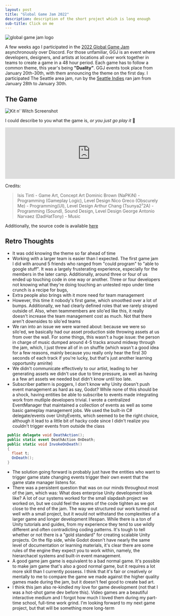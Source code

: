 ```yaml
---
layout: post
title: "Global Game Jam 2022"
description: description of the short project which is long enough
sub-title: Click on me
---
```


![global game jam logo]({{site.baseurl}}/assets/images/posts/ggj-2022-retro/global_game_jam.jpg) 

A few weeks ago I participated in the [2022 Global Game Jam](https://globalgamejam.org) asynchronously over Discord. For those unfamiliar, GGJ is an event where developers, designers, and artists at locations all over work together in teams to create a game in a 48 hour period. Each game has to follow a common theme, this year's being **"Duality"**. GGJ events took place from January 20th-30th, with them announcing the theme on the first day. I participated The Seattle area jam, run by the [Seattle Indies](https://www.seattleindies.org/) ran jam from January 28th to January 30th. 

## The Game

![Kit n' Witch Screenshot]({{site.baseurl}}/assets/images/posts/ggj-2022-retro/game_screenshot.PNG) 

I could describe to you what the game is, *or you just go play it* 👀

<iframe src="https://itch.io/embed/1375323" height="167" width="552" frameborder="0"><a href="https://obscurelymegaming.itch.io/kit-n-witch">Kit n&#039; Witch by ObscurelyMeGaming</a></iframe>

Credits:
> Isis Tinti - Game Art, Concept Art
> Dominic Brown (NaPKiN) - Programming (Gameplay Logic), Level Design
> Nico Greco (Obscurely Me) - Programming(UI), Level Design
> Arthur Chang  (Tsunya2⁷2A) - Programming (Sound), Sound Design, Level Design
> George Antonio Narvaez (DadHatTony) - Music

Additionally, the source code is available [here](https://github.com/obscurelyme/GGJ-2022-Duality)


## Retro Thoughts
 - It was odd knowing the theme so far ahead of time
 - Working with a larger team is easier than I expected. The first game jam I did with around 5 friends who ranged from "could program" to "able to google stuff". It was a largely frusterating experience, especially for the members in the later camp. Additionally, around three or four of us ended up touching code in one way or another. Three or four developers not knowing what they're doing touching an untested repo under time crunch is a recipe for bugs,
 - Extra people also brings with it more need for team management
 - However, this time it nobody's first game, which smoothed over a lot of bumps. Additionally, we had clearly defined roles that we rarely strayed outside of. Also, when teammembers are silo'ed like this, it really doesn't increase the team management cost as much. Not that there aren't downsides to silo'ed teams
 - We ran into an issue we were warned about: because we were so silo'ed, we basically had our asset production side throwing assets at us from over the wall. For some things, this wasn't a huge issue: the person in charge of music dumped around 4-5 tracks around midway through the jam, which, I just threw all of in on shuffle (which wasn't a good idea for a few reasons, mainly because you really only hear the first 30 seconds of each track if you're lucky, but that's just another learning opportunity amirite)
 - We didn't communicate effectively to our artist, leading to her generating assets we didn't use due to time pressure, as well as having a a few art assets we needed but didn't know until too late.
 - Subscriber pattern is poggers, I don't know why Unity doesn't push event management as hard as say, Godot? While none of this should be a shock, having entities be able to subscribe to events made integrating work from mutliple developers trivial. I wrote a centralized EventManager that maintained a collection of events as well as some basic gameplay management jobs. We used the built-in C# delegate/events over UnityEvents, which seemed to be the right choice, although it lead to a little bit of hacky code since I didn't realize you couldn't trigger events from outside the class

 ```cs
  public delegate void DeathAction();
  public static event DeathAction OnDeath;
  public static void InvokeOnDeath()
  {
    float t;
    OnDeath();
  }

 ```

- The solution going forward is probably just have the entities who want to trigger game state changing events trigger their own event that the game state manager listens for. 
- There was a persistent question that was on our minds throughout most of the jam, which was: What does enterprise Unity development look like? A lot of our systems worked for the small slapdash project we worked on, but we could feel the seams of the code tighten as we got close to the end of the jam. The way we structured our work turned out well with a small project, but it would not withstand the complexities of a larger game and longer development lifespan. While there is a ton of Unity tutorials and guides, from my experience they tend to use wildly different and often contradicting coding patterns. It's tough to tell whether or not there is a "gold standard" for creating scalable Unity projects. On the flip side, while Godot doesn't have nearly the same level of documentation or learning materials, it's clear there are some rules of the engine they expect you to work within, namely, the hierarchacel systems and built-in event management.
- A good game jam game is equivalent to a bad normal game. It's possible to make jam game that's also a good normal game, but it requires a lot more skill than I currently possess. I think that it's fair or creatively or mentally to me to compare the game we made against the higher quality games made during the jam, but it doesn't feel good to create bad art.
- I think this jam also re-kindled my love for game development (not that I was a hot-shot game dev before this). Video games are a beautiful interactive medium and I forgot how much I loved them during my part-time school, full-time work grind. I'm looking forward to my next game project, but that will be something more long-term